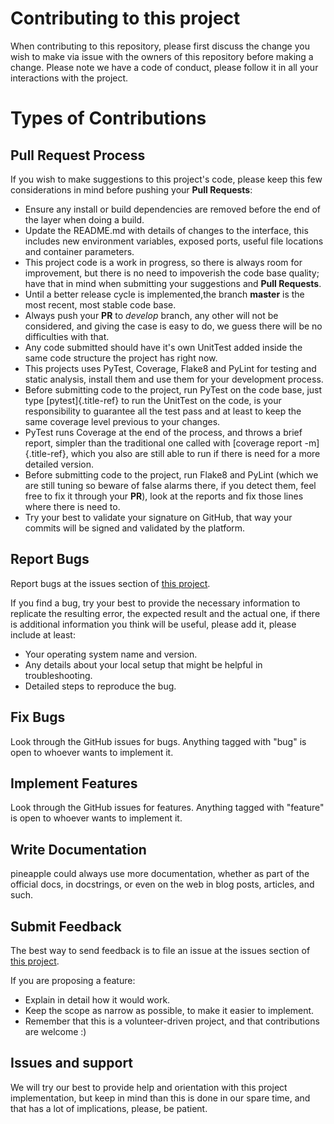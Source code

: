 # Contributing to this project

When contributing to this repository, please first discuss the change
you wish to make via issue with the owners of this repository before
making a change. Please note we have a code of conduct, please follow it
in all your interactions with the project.

# Types of Contributions

## Pull Request Process

If you wish to make suggestions to this project\'s code, please keep
this few considerations in mind before pushing your **Pull Requests**:

-   Ensure any install or build dependencies are removed before the end
    of the layer when doing a build.
-   Update the README.md with details of changes to the interface, this
    includes new environment variables, exposed ports, useful file
    locations and container parameters.
-   This project code is a work in progress, so there is always room for
    improvement, but there is no need to impoverish the code base
    quality; have that in mind when submitting your suggestions and
    **Pull Requests**.
-   Until a better release cycle is implemented,the branch **master** is
    the most recent, most stable code base.
-   Always push your **PR** to *develop* branch, any other will not be
    considered, and giving the case is easy to do, we guess there will
    be no difficulties with that.
-   Any code submitted should have it\'s own UnitTest added inside the
    same code structure the project has right now.
-   This projects uses PyTest, Coverage, Flake8 and PyLint for testing
    and static analysis, install them and use them for your development
    process.
-   Before submitting code to the project, run PyTest on the code base,
    just type [pytest]{.title-ref} to run the UnitTest on the code, is
    your responsibility to guarantee all the test pass and at least to
    keep the same coverage level previous to your changes.
-   PyTest runs Coverage at the end of the process, and throws a brief
    report, simpler than the traditional one called with [coverage
    report -m]{.title-ref}, which you also are still able to run if
    there is need for a more detailed version.
-   Before submitting code to the project, run Flake8 and PyLint (which
    we are still tuning so beware of false alarms there, if you detect
    them, feel free to fix it through your **PR**), look at the reports
    and fix those lines where there is need to.
-   Try your best to validate your signature on GitHub, that way your
    commits will be signed and validated by the platform.

## Report Bugs

Report bugs at the issues section of [this
project](https://github.com/pvanfas/pineapple/issues).

If you find a bug, try your best to provide the necessary information to
replicate the resulting error, the expected result and the actual one,
if there is additional information you think will be useful, please add
it, please include at least:

-   Your operating system name and version.
-   Any details about your local setup that might be helpful in
    troubleshooting.
-   Detailed steps to reproduce the bug.

## Fix Bugs

Look through the GitHub issues for bugs. Anything tagged with \"bug\" is
open to whoever wants to implement it.

## Implement Features

Look through the GitHub issues for features. Anything tagged with
\"feature\" is open to whoever wants to implement it.

## Write Documentation

pineapple could always use more documentation, whether as part of the
official docs, in docstrings, or even on the web in blog posts,
articles, and such.

## Submit Feedback

The best way to send feedback is to file an issue at the issues section
of [this project](https://github.com/pvanfas/pineapple/issues).

If you are proposing a feature:

-   Explain in detail how it would work.
-   Keep the scope as narrow as possible, to make it easier to
    implement.
-   Remember that this is a volunteer-driven project, and that
    contributions are welcome :)

## Issues and support

We will try our best to provide help and orientation with this project
implementation, but keep in mind than this is done in our spare time,
and that has a lot of implications, please, be patient.
